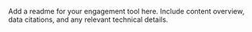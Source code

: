 Add a readme for your engagement tool here. Include content overview, data citations, and any relevant technical details.